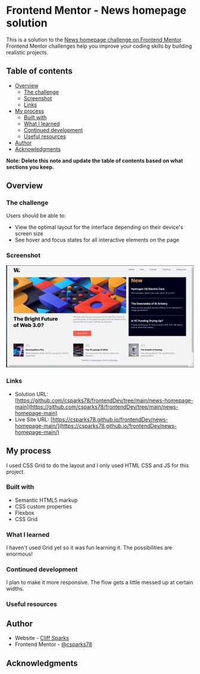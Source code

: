 # Frontend Mentor - News homepage solution

This is a solution to the [News homepage challenge on Frontend Mentor](https://www.frontendmentor.io/challenges/news-homepage-H6SWTa1MFl). Frontend Mentor challenges help you improve your coding skills by building realistic projects. 

## Table of contents

- [Overview](#overview)
  - [The challenge](#the-challenge)
  - [Screenshot](#screenshot)
  - [Links](#links)
- [My process](#my-process)
  - [Built with](#built-with)
  - [What I learned](#what-i-learned)
  - [Continued development](#continued-development)
  - [Useful resources](#useful-resources)
- [Author](#author)
- [Acknowledgments](#acknowledgments)

**Note: Delete this note and update the table of contents based on what sections you keep.**

## Overview

### The challenge

Users should be able to:

- View the optimal layout for the interface depending on their device's screen size
- See hover and focus states for all interactive elements on the page

### Screenshot

![](../news-homepage-main/assets/images/fullScreen.PNG)


### Links

- Solution URL: [https://github.com/csparks78/frontendDev/tree/main/news-homepage-main](https://github.com/csparks78/frontendDev/tree/main/news-homepage-main)
- Live Site URL: [https://csparks78.github.io/frontendDev/news-homepage-main/](https://csparks78.github.io/frontendDev/news-homepage-main/)

## My process

I used CSS Grid to do the layout and I only used HTML CSS and JS for this project.

### Built with

- Semantic HTML5 markup
- CSS custom properties
- Flexbox
- CSS Grid

### What I learned

I haven't used Grid yet so it was fun learning it. The possibilities are enormous!

### Continued development

I plan to make it more responsive. The flow gets a little messed up at certain widths.  

### Useful resources

## Author

- Website - [Cliff Sparks](https://www.sparks3d.com)
- Frontend Mentor - [@csparks78](https://www.frontendmentor.io/profile/csparks78)

## Acknowledgments


